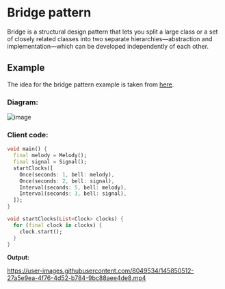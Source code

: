 # Bridge pattern
Bridge is a structural design pattern that lets you split a large class or a set of closely related 
classes into two separate hierarchies—abstraction and implementation—which can be developed independently of each other.

## Example
The idea for the bridge pattern example is taken from [here](https://habr.com/ru/post/85137/).

### Diagram:
![image](https://user-images.githubusercontent.com/8049534/145851578-f6e95355-e2b3-4f94-bda2-c2d1d0de8935.png)

### Client code:
```dart
void main() {
  final melody = Melody();
  final signal = Signal();
  startClocks([
    Once(seconds: 1, bell: melody),
    Once(seconds: 2, bell: signal),
    Interval(seconds: 5, bell: melody),
    Interval(seconds: 3, bell: signal),
  ]);
}

void startClocks(List<Clock> clocks) {
  for (final clock in clocks) {
    clock.start();
  }
}
```

**Output:**

https://user-images.githubusercontent.com/8049534/145850512-27a5e9ea-4f76-4d52-b784-9bc88aee4de8.mp4
